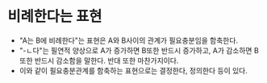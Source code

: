 # 비례한다는 표현
* "A는 B에 비례한다"는 표현은 A와 B사이의 관계가 필요충분임을 함축한다.
* "-ㄴ다"는 필연적 양상으로 A가 증가하면 B또한 반드시 증가하고, A가 감소하면 B또한 반드시 감소함을 말한다. 반대 또한 마찬가지이다.
* 이와 같이 필요충분관계를 함축하는 표현으로는 결정한다, 정의한다 등이 있다.

